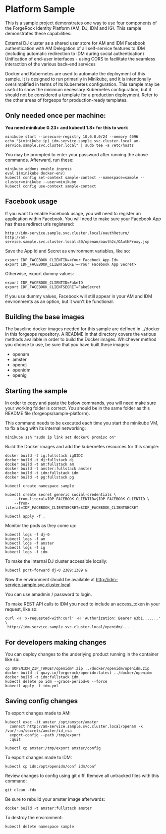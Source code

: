 # Platform Sample

This is a sample project demonstrates one way to use four components of the ForgeRock Identity Platform (AM, DJ, IDM and IG). This sample demonstrates these capabilities:

External DJ cluster as a shared user store for AM and IDM
Facebook authentication with AM
Delegation of all self-service features to IDM (including automatic redirection to IDM during social authentication)
Unification of end-user interfaces - using CORS to facilitate the seamless interaction of the various back-end services

Docker and Kubernetes are used to automate the deployment of this sample. It is designed to run primarily in Minikube, and it is intentionally oversimplified in terms of its Kubernetes configuration. This sample may be useful to show the minimum necessary Kubernetes configuration, but it should not be considered a template for a production deployment. Refer to the other areas of forgeops for production-ready templates.

## Only needed once per machine:

**You need minikube 0.23+ and kubectl 1.8+ for this to work**

    minikube start --insecure-registry 10.0.0.0/24 --memory 4096
    echo "$(minikube ip) idm-service.sample.svc.cluster.local am-service.sample.svc.cluster.local" | sudo tee -a /etc/hosts

You may be prompted to enter your password after running the above commands. Afterward, run these:

    minikube addons enable ingress
    eval $(minikube docker-env)
    kubectl config set-context sample-context --namespace=sample --cluster=minikube --user=minikube
    kubectl config use-context sample-context


## Facebook usage

If you want to enable Facebook usage, you will need to register an application within Facebook. You will need to make sure your Facebook App has these redirect urls registered:

    http://idm-service.sample.svc.cluster.local/oauthReturn/
    http://am-service.sample.svc.cluster.local:80/openam/oauth2c/OAuthProxy.jsp

Save the App Id and Secret as environment variables, like so:

    export IDP_FACEBOOK_CLIENTID=<Your Facebook App Id>
    export IDP_FACEBOOK_CLIENTSECRET=<Your Facebook App Secret>

Otherwise, export dummy values:

    export IDP_FACEBOOK_CLIENTID=FakeID
    export IDP_FACEBOOK_CLIENTSECRET=FakeSecret

If you use dummy values, Facebook will still appear in your AM and IDM environments as an option, but it won't be functional.

## Building the base images

The baseline docker images needed for this sample are defined in ../docker in this forgeops repository. A README in that directory covers the various methods available in order to build the Docker images. Whichever method you choose to use, be sure that you have built these images:

- openam
- amster
- opendj
- openidm
- openig


## Starting the sample

In order to copy and paste the below commands, you will need make sure your working folder is correct. You should be in the same folder as this README file (forgeops/sample-platform).

This command needs to be executed each time you start the minikube VM, to fix a bug with its internal networking:

    minikube ssh "sudo ip link set docker0 promisc on"

Build the Docker images and add the kubernetes resources for this sample:

    docker build -t ig:fullstack igOIDC
    docker build -t dj:fullstack dj
    docker build -t am:fullstack am
    docker build -t amster:fullstack amster
    docker build -t idm:fullstack idm
    docker build -t pg:fullstack pg

    kubectl create namespace sample

    kubectl create secret generic social-credentials \
        --from-literal=IDP_FACEBOOK_CLIENTID=$IDP_FACEBOOK_CLIENTID \
        --from-literal=IDP_FACEBOOK_CLIENTSECRET=$IDP_FACEBOOK_CLIENTSECRET

    kubectl apply -f .


Monitor the pods as they come up:

    kubectl logs -f dj-0
    kubectl logs -f am
    kubectl logs -f amster
    kubectl logs -f ig
    kubectl logs -f idm

To make the internal DJ cluster accessible locally:

    kubectl port-forward dj-0 2389:1389 &

Now the environment should be available at http://idm-service.sample.svc.cluster.local

You can use amadmin / password to login.

To make REST API calls to IDM you need to include an access_token in your request, like so:

    curl -H 'x-requested-with:curl' -H 'Authorization: Bearer e3b1.......' \
     http://idm-service.sample.svc.cluster.local/openidm/...

## For developers making changes

You can deploy changes to the underlying product running in the container like so:

    cp $OPENIDM_ZIP_TARGET/openidm*.zip ../docker/openidm/openidm.zip
    docker build -t quay.io/forgerock/openidm:latest ../docker/openidm
    docker build -t idm:fullstack idm
    kubectl delete po idm --grace-period=0 --force
    kubectl apply -f idm.yml


## Saving config changes

To export changes made to AM:

    kubectl exec -it amster /opt/amster/amster
      connect http://am-service.sample.svc.cluster.local/openam -k /var/run/secrets/amster/id_rsa
      export-config --path /tmp/export
      :quit

    kubectl cp amster:/tmp/export amster/config


To export changes made to IDM:

    kubectl cp idm:/opt/openidm/conf idm/conf

Review changes to config using git diff. Remove all untracked files with this command:

    git clean -fdx

Be sure to rebuild your amster image afterwards:

    docker build -t amster:fullstack amster

To destroy the environment:

    kubectl delete namespace sample
